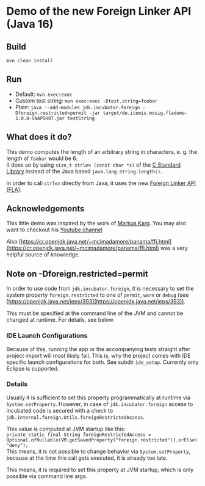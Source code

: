# Demo of the new Foreign Linker API (Java 16)

## Build
`mvn clean install`

## Run
* Default: `mvn exec:exec`
* Custom test string: `mvn exec:exec -Dtest.string=foobar`
* Plain: `java --add-modules jdk.incubator.foreign -Dforeign.restricted=permit -jar target/de.itemis.mosig.flademo-1.0.0-SNAPSHOT.jar testString`

## What does it do?
This demo computes the length of an arbitrary string in characters, e. g. the length of `foobar` would be 6.  
It does so by using `size_t strlen (const char *s)` of the [C Standard Library](https://www.gnu.org/software/libc/manual/html_node/String-Length.html) instead of the Java based `java.lang.String.length()`.
  
In order to call `strlen` directly from Java, it uses the new [Foreign Linker API (FLA)](https://openjdk.java.net/jeps/389).

## Acknowledgements
This little demo was inspired by the work of [Markus Karg](https://gitlab.com/mkarg/foreignlinkerapi). You may also want to checkout his [Youtube channel](https://www.youtube.com/channel/UCOPEUog206SxNI-LM6Y8Wwg)  
  
Also [https://cr.openjdk.java.net/~mcimadamore/panama/ffi.html](https://cr.openjdk.java.net/~mcimadamore/panama/ffi.html) was a very helpful source of knowledge.

## Note on -Dforeign.restricted=permit
In order to use code from `jdk.incubator.foreign`, it is necessary to set the system property `foreign.restricted` to one of `permit`, `warn` or `debug` (see [https://openjdk.java.net/jeps/393](https://openjdk.java.net/jeps/393)).  
  
This must be specified at the command line of the JVM and cannot be changed at runtime. For details, see below.  
  
### IDE Launch Configurations
Because of this, running the app or the accompanying tests straight after project import will most likely fail. This is, why the project comes with IDE specific launch configurations for both. See subdir `ide_setup`. Currently only Eclipse is supported.  
  
### Details
Usually it is sufficient to set this property programmatically at runtime via `System.setProperty`. However, in case of `jdk.incubator.foreign` access to incubated code is secured with a check to `jdk.internal.foreign.Utils.foreignRestrictedAccess`.  
  
This value is computed at JVM startup like this:  
`private static final String foreignRestrictedAccess = Optional.ofNullable(VM.getSavedProperty("foreign.restricted")).orElse("deny");`  
This means, it is not possible to change behavior via `System.setProperty`, because at the time this call gets executed, it is already too late.  
  
This means, it is required to set this property at JVM startup, which is only possible via command line args.